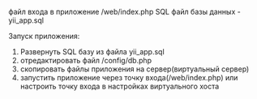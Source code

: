 файл входа в приложение /web/index.php
SQL файл базы данных - yii_app.sql

Запуск приложения:
1) Развернуть SQL базу из файла yii_app.sql
2) отредактировать файл /config/db.php
3) скопировать файлы приложения на сервер(виртуальный сервер)
4) запустить приложение через точку входа(/web/index.php) или настроить точку входа в настройках виртуального хоста
